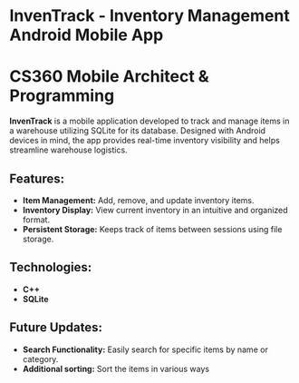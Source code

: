 # InvenTrack - Inventory Management Android Mobile App
# CS360 Mobile Architect & Programming

**InvenTrack** is a mobile application developed to track and manage items in a warehouse utilizing SQLite for its database. Designed with Android devices in mind, the app provides real-time inventory visibility and helps streamline warehouse logistics. 

## Features:
- **Item Management:** Add, remove, and update inventory items.
- **Inventory Display:** View current inventory in an intuitive and organized format.
- **Persistent Storage:** Keeps track of items between sessions using file storage.

## Technologies:
- **C++**
- **SQLite** 
 
## Future Updates:
- **Search Functionality:** Easily search for specific items by name or category.
- **Additional sorting:**   Sort the items in various ways
  

